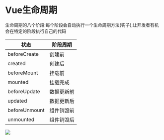 # Vue生命周期

生命周期的八个阶段:每个阶段会自动执行一个生命周期方法(钩子),让开发者有机会在特定的阶段执行自己的代码

| 状态            | 阶段周期  |
|---------------|-------|
| beforeCreate  | 创建前   |
| created       | 创建后   |
| beforeMount   | 挂载前   |
| mounted       | 挂载完成  |
| beforeUpdate  | 数据更新前 |
| updated       | 数据更新后 |
| beforeUnmount | 组件销毁前 |
| unmounted     | 组件销毁后 |

![](https://cn.vuejs.org/assets/lifecycle_zh-CN.W0MNXI0C.png)